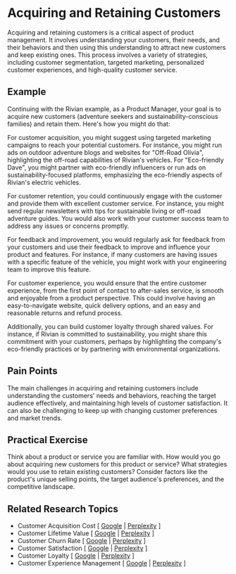 # Acquiring and Retaining Customers

Acquiring and retaining customers is a critical aspect of product management. It involves understanding your customers, their needs, and their behaviors and then using this understanding to attract new customers and keep existing ones. This process involves a variety of strategies, including customer segmentation, targeted marketing, personalized customer experiences, and high-quality customer service.

## Example

Continuing with the Rivian example, as a Product Manager, your goal is to acquire new customers (adventure seekers and sustainability-conscious families) and retain them. Here's how you might do that:

For customer acquisition, you might suggest using targeted marketing campaigns to reach your potential customers. For instance, you might run ads on outdoor adventure blogs and websites for "Off-Road Olivia", highlighting the off-road capabilities of Rivian's vehicles. For "Eco-friendly Dave", you might partner with eco-friendly influencers or run ads on sustainability-focused platforms, emphasizing the eco-friendly aspects of Rivian's electric vehicles.

For customer retention, you could continuously engage with the customer and provide them with excellent customer service. For instance, you might send regular newsletters with tips for sustainable living or off-road adventure guides. You would also work with your customer success team to address any issues or concerns promptly.

For feedback and improvement, you would regularly ask for feedback from your customers and use their feedback to improve and influence your product and features. For instance, if many customers are having issues with a specific feature of the vehicle, you might work with your engineering team to improve this feature.

For customer experience, you would ensure that the entire customer experience, from the first point of contact to after-sales service, is smooth and enjoyable from a product perspective. This could involve having an easy-to-navigate website, quick delivery options, and an easy and reasonable returns and refund process.

Additionally, you can build customer loyalty through shared values. For instance, if Rivian is committed to sustainability, you might share this commitment with your customers, perhaps by highlighting the company's eco-friendly practices or by partnering with environmental organizations.

## Pain Points

The main challenges in acquiring and retaining customers include understanding the customers' needs and behaviors, reaching the target audience effectively, and maintaining high levels of customer satisfaction. It can also be challenging to keep up with changing customer preferences and market trends.

## Practical Exercise

Think about a product or service you are familiar with. How would you go about acquiring new customers for this product or service? What strategies would you use to retain existing customers? Consider factors like the product's unique selling points, the target audience's preferences, and the competitive landscape.

## Related Research Topics

* Customer Acquisition Cost \[ [Google](https://www.google.com/search?q=Customer%20Acquisition%20Cost%20in%20product%20management) | [Perplexity](https://www.perplexity.ai/?q=Customer%20Acquisition%20Cost%20in%20product%20management) ]
* Customer Lifetime Value \[ [Google](https://www.google.com/search?q=Customer%20Lifetime%20Value%20in%20product%20management) | [Perplexity](https://www.perplexity.ai/?q=Customer%20Lifetime%20Value%20in%20product%20management) ]
* Customer Churn Rate \[ [Google](https://www.google.com/search?q=Customer%20Churn%20Rate%20in%20product%20management) | [Perplexity](https://www.perplexity.ai/?q=Customer%20Churn%20Rate%20in%20product%20management) ]
* Customer Satisfaction \[ [Google](https://www.google.com/search?q=Customer%20Satisfaction%20in%20product%20management) | [Perplexity](https://www.perplexity.ai/?q=Customer%20Satisfaction%20in%20product%20management) ]
* Customer Loyalty \[ [Google](https://www.google.com/search?q=Customer%20Loyalty%20in%20product%20management) | [Perplexity](https://www.perplexity.ai/?q=Customer%20Loyalty%20in%20product%20management) ]
* Customer Experience Management \[ [Google](https://www.google.com/search?q=Customer%20Experience%20Management%20in%20product%20management) | [Perplexity](https://www.perplexity.ai/?q=Customer%20Experience%20Management%20in%20product%20management) ]

